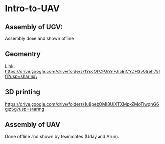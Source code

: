 # Intro-to-UAV

## Assembly of UGV: 
Assembly done and shown offline
## Geomentry
Link: https://drive.google.com/drive/folders/13scOhCPJi8nFJiaBiCYDH3v0Seh75lfI?usp=sharing\
## 3D printing
https://drive.google.com/drive/folders/1u8pebOMI8UiXTXMpxZMoTiwqhG6gjzSg?usp=sharing
## Assembly of UAV
Done offline and shown by teammates (Uday and Arun).
